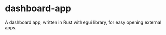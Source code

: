 # dashboard-app
A dashboard app, written in Rust with egui library, for easy opening external apps.
